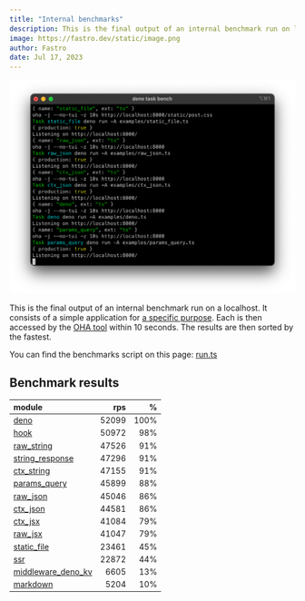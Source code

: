 ```yaml
---
title: "Internal benchmarks"
description: This is the final output of an internal benchmark run on localhost
image: https://fastro.dev/static/image.png
author: Fastro
date: Jul 17, 2023
---
```


![bench](/static/bench.png)

This is the final output of an internal benchmark run on a localhost. It consists of a simple application for [a specific purpose](https://github.com/fastrodev/fastro/blob/main/deno.json). Each is then accessed by the [OHA tool](https://github.com/hatoo/oha) within 10 seconds. The results are then sorted by the fastest.

You can find the benchmarks script on this page: [run.ts](https://github.com/fastrodev/fastro/blob/main/bench/run.ts)

## Benchmark results


| module                                                                                             |   rps |    % |
| :------------------------------------------------------------------------------------------------- | ----: | ---: |
| [deno](https://github.com/fastrodev/fastro/blob/main/examples/deno.ts)                             | 52099 | 100% |
| [hook](https://github.com/fastrodev/fastro/blob/main/examples/hook.ts)                             | 50972 |  98% |
| [raw_string](https://github.com/fastrodev/fastro/blob/main/examples/raw_string.ts)                 | 47526 |  91% |
| [string_response](https://github.com/fastrodev/fastro/blob/main/examples/string_response.ts)       | 47296 |  91% |
| [ctx_string](https://github.com/fastrodev/fastro/blob/main/examples/ctx_string.ts)                 | 47155 |  91% |
| [params_query](https://github.com/fastrodev/fastro/blob/main/examples/params_query.ts)             | 45899 |  88% |
| [raw_json](https://github.com/fastrodev/fastro/blob/main/examples/raw_json.ts)                     | 45046 |  86% |
| [ctx_json](https://github.com/fastrodev/fastro/blob/main/examples/ctx_json.ts)                     | 44581 |  86% |
| [ctx_jsx](https://github.com/fastrodev/fastro/blob/main/examples/ctx_jsx.tsx)                      | 41084 |  79% |
| [raw_jsx](https://github.com/fastrodev/fastro/blob/main/examples/raw_jsx.tsx)                      | 41047 |  79% |
| [static_file](https://github.com/fastrodev/fastro/blob/main/examples/static_file.ts)               | 23461 |  45% |
| [ssr](https://github.com/fastrodev/fastro/blob/main/examples/ssr.ts)                               | 22872 |  44% |
| [middleware_deno_kv](https://github.com/fastrodev/fastro/blob/main/examples/middleware_deno_kv.ts) |  6605 |  13% |
| [markdown](https://github.com/fastrodev/fastro/blob/main/examples/markdown.ts)                     |  5204 |  10% |